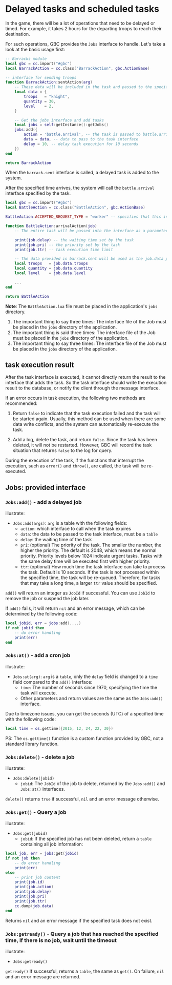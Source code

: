 # Delayed tasks and scheduled tasks

In the game, there will be a lot of operations that need to be delayed or timed. For example, it takes 2 hours for the departing troops to reach their destination.

For such operations, GBC provides the `Jobs` interface to handle. Let's take a look at the basic usage first:

~~~lua
-- Barracks module
local gbc = cc.import("#gbc")
local BarrackAction = cc.class("BarrackAction", gbc.ActionBase)

-- interface for sending troops
function BarrackAction:sentAction(arg)
    -- These data will be included in the task and passed to the specified interface when the task time arrives
    local data = {
        troops   = "knight",
        quantity = 30,
        level    = 2,
    }

    -- Get the jobs interface and add tasks
    local jobs = self:getInstance():getJobs()
    jobs:add({
        action = 'battle.arrival', -- the task is passed to battle.arrival
        data = data, -- data to pass to the task interface
        delay = 10, -- delay task execution for 10 seconds
    })
end

return BarrackAction
~~~

When the `barrack.sent` interface is called, a delayed task is added to the system.

After the specified time arrives, the system will call the `battle.arrival` interface specified by the task.

~~~lua
local gbc = cc.import("#gbc")
local BattleAction = cc.class("BattleAction", gbc.ActionBase)

BattleAction.ACCEPTED_REQUEST_TYPE = "worker" -- specifies that this interface is only used for Job background tasks

function BattleAction:arrivalAction(job)
    -- The entire task will be passed into the interface as a parameter

    print(job.delay) -- the waiting time set by the task
    print(job.pri) -- the priority set by the task
    print(job.ttr) -- task execution time limit

    -- The data provided in barrack.sent will be used as the job.data parameter
    local troops   = job.data.troops
    local quantity = job.data.quantity
    local level    = job.data.level

    ...
end

return BattleAction
~~~

**Note**: The `BattleAction.lua` file must be placed in the application's `jobs` directory.

1. The important thing to say three times: The interface file of the Job must be placed in the `jobs` directory of the application.
2. The important thing is said three times: The interface file of the Job must be placed in the `jobs` directory of the application.
3. The important thing to say three times: The interface file of the Job must be placed in the `jobs` directory of the application.


## task execution result

After the task interface is executed, it cannot directly return the result to the interface that adds the task. So the task interface should write the execution result to the database, or notify the client through the message interface.

If an error occurs in task execution, the following two methods are recommended:

1. Return `false` to indicate that the task execution failed and the task will be started again. Usually, this method can be used when there are some data write conflicts, and the system can automatically re-execute the task.

2. Add a log, delete the task, and return `false`. Since the task has been deleted, it will not be restarted. However, GBC will record the task situation that returns `false` to the log for query.

During the execution of the task, if the functions that interrupt the execution, such as `error()` and `throw()`, are called, the task will be re-executed.


## Jobs: provided interface

### `Jobs:add()` - add a delayed job

illustrate:

- `Jobs:add(args)`: `arg` is a table with the following fields:
    - `action`: which interface to call when the task expires
    - `data`: the data to be passed to the task interface, must be a `table`
    - `delay`: the waiting time of the task
    - `pri`: (optional) The priority of the task. The smaller the number, the higher the priority. The default is 2048, which means the normal priority. Priority levels below 1024 indicate urgent tasks. Tasks with the same delay time will be executed first with higher priority.
    - `ttr`: (optional) How much time the task interface can take to process the task. Default is 10 seconds. If the task is not processed within the specified time, the task will be re-queued. Therefore, for tasks that may take a long time, a larger `ttr` value should be specified.

`add()` will return an integer as `JobId` if successful. You can use `JobId` to remove the job or suspend the job later.

If `add()` fails, it will return `nil` and an error message, which can be determined by the following code:

~~~lua
local jobid, err = jobs:add(....)
if not jobid then
    -- do error handling
    print(err)
end
~~~


### `Jobs:at()` - add a cron job

illustrate:

- `Jobs:at(arg)`: `arg` is a `table`, only the `delay` field is changed to a `time` field compared to the `add()` interface:
    - `time`: The number of seconds since 1970, specifying the time the task will execute.
    - Other parameters and return values ​​are the same as the `Jobs:add()` interface.

Due to timezone issues, you can get the seconds (UTC) of a specified time with the following code:

~~~lua
local time = os.gettime({2015, 12, 24, 22, 30})
~~~

PS: The `os.gettime()` function is a custom function provided by GBC, not a standard library function.


### `Jobs:delete()` - delete a job

illustrate:

-   `Jobs:delete(jobid)`
    - `jobid`: The `JobId` of the job to delete, returned by the `Jobs:add()` and `Jobs:at()` interfaces.

`delete()` returns `true` if successful, `nil` and an error message otherwise.


### `Jobs:get()` - Query a job

illustrate:

-   `Jobs:get(jobid)`
    - `jobid`: If the specified job has not been deleted, return a `table` containing all job information:

~~~lua
local job, err = jobs:get(jobid)
if not job then
    -- do error handling
    print(err)
else
    -- print job content
    print(job.id)
    print(job.action)
    print(job.delay)
    print(job.pri)
    print(job.ttr)
    cc.dump(job.data)
end
~~~

Returns `nil` and an error message if the specified task does not exist.


### `Jobs:getready()` - Query a job that has reached the specified time, if there is no job, wait until the timeout

illustrate:

-   `Jobs:getready()`

`getready()` If successful, returns a `table`, the same as `get()`. On failure, `nil` and an error message are returned.
